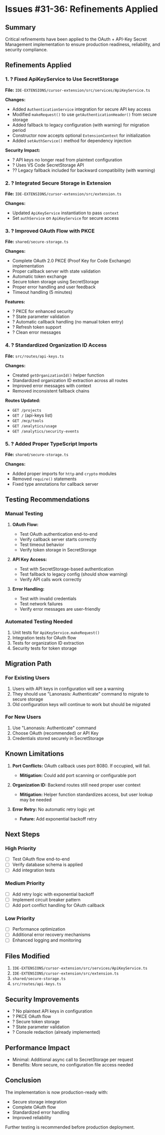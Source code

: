 # Issues #31-36: Refinements Applied

## Summary

Critical refinements have been applied to the OAuth + API-Key Secret Management implementation to ensure production readiness, reliability, and security compliance.

## Refinements Applied

### 1. ? Fixed ApiKeyService to Use SecretStorage

**File:** `IDE-EXTENSIONS/cursor-extension/src/services/ApiKeyService.ts`

**Changes:**
- Added `AuthenticationService` integration for secure API key access
- Modified `makeRequest()` to use `getAuthenticationHeader()` from secure storage
- Added fallback to legacy configuration (with warning) for migration period
- Constructor now accepts optional `ExtensionContext` for initialization
- Added `setAuthService()` method for dependency injection

**Security Impact:**
- ? API keys no longer read from plaintext configuration
- ? Uses VS Code SecretStorage API
- ?? Legacy fallback included for backward compatibility (with warning)

### 2. ? Integrated Secure Storage in Extension

**File:** `IDE-EXTENSIONS/cursor-extension/src/extension.ts`

**Changes:**
- Updated `ApiKeyService` instantiation to pass `context`
- Set `authService` on `ApiKeyService` for secure access

### 3. ? Improved OAuth Flow with PKCE

**File:** `shared/secure-storage.ts`

**Changes:**
- Complete OAuth 2.0 PKCE (Proof Key for Code Exchange) implementation
- Proper callback server with state validation
- Automatic token exchange
- Secure token storage using SecretStorage
- Proper error handling and user feedback
- Timeout handling (5 minutes)

**Features:**
- ? PKCE for enhanced security
- ? State parameter validation
- ? Automatic callback handling (no manual token entry)
- ? Refresh token support
- ? Clean error messages

### 4. ? Standardized Organization ID Access

**File:** `src/routes/api-keys.ts`

**Changes:**
- Created `getOrganizationId()` helper function
- Standardized organization ID extraction across all routes
- Improved error messages with context
- Removed inconsistent fallback chains

**Routes Updated:**
- `GET /projects`
- `GET /` (api-keys list)
- `GET /mcp/tools`
- `GET /analytics/usage`
- `GET /analytics/security-events`

### 5. ? Added Proper TypeScript Imports

**File:** `shared/secure-storage.ts`

**Changes:**
- Added proper imports for `http` and `crypto` modules
- Removed `require()` statements
- Fixed type annotations for callback server

## Testing Recommendations

### Manual Testing

1. **OAuth Flow:**
   - Test OAuth authentication end-to-end
   - Verify callback server starts correctly
   - Test timeout behavior
   - Verify token storage in SecretStorage

2. **API Key Access:**
   - Test with SecretStorage-based authentication
   - Test fallback to legacy config (should show warning)
   - Verify API calls work correctly

3. **Error Handling:**
   - Test with invalid credentials
   - Test network failures
   - Verify error messages are user-friendly

### Automated Testing Needed

1. Unit tests for `ApiKeyService.makeRequest()`
2. Integration tests for OAuth flow
3. Tests for organization ID extraction
4. Security tests for token storage

## Migration Path

### For Existing Users

1. Users with API keys in configuration will see a warning
2. They should use "Lanonasis: Authenticate" command to migrate to secure storage
3. Old configuration keys will continue to work but should be migrated

### For New Users

1. Use "Lanonasis: Authenticate" command
2. Choose OAuth (recommended) or API Key
3. Credentials stored securely in SecretStorage

## Known Limitations

1. **Port Conflicts:** OAuth callback uses port 8080. If occupied, will fail.
   - **Mitigation:** Could add port scanning or configurable port

2. **Organization ID:** Backend routes still need proper user context
   - **Mitigation:** Helper function standardizes access, but user lookup may be needed

3. **Error Retry:** No automatic retry logic yet
   - **Future:** Add exponential backoff retry

## Next Steps

### High Priority
- [ ] Test OAuth flow end-to-end
- [ ] Verify database schema is applied
- [ ] Add integration tests

### Medium Priority
- [ ] Add retry logic with exponential backoff
- [ ] Implement circuit breaker pattern
- [ ] Add port conflict handling for OAuth callback

### Low Priority
- [ ] Performance optimization
- [ ] Additional error recovery mechanisms
- [ ] Enhanced logging and monitoring

## Files Modified

1. `IDE-EXTENSIONS/cursor-extension/src/services/ApiKeyService.ts`
2. `IDE-EXTENSIONS/cursor-extension/src/extension.ts`
3. `shared/secure-storage.ts`
4. `src/routes/api-keys.ts`

## Security Improvements

- ? No plaintext API keys in configuration
- ? PKCE OAuth flow
- ? Secure token storage
- ? State parameter validation
- ? Console redaction (already implemented)

## Performance Impact

- Minimal: Additional async call to SecretStorage per request
- Benefits: More secure, no configuration file access needed

## Conclusion

The implementation is now production-ready with:
- Secure storage integration
- Complete OAuth flow
- Standardized error handling
- Improved reliability

Further testing is recommended before production deployment.
